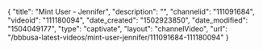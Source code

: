 {
    "title": "Mint User - Jennifer",
    "description": "",
    "channelid": "111091684",
    "videoid": "111180094",
    "date_created": "1502923850",
    "date_modified": "1504049177",
    "type": "captivate",
    "layout": "channelVideo",
    "url": "\/bbbusa-latest-videos\/mint-user-jennifer\/111091684-111180094"
}